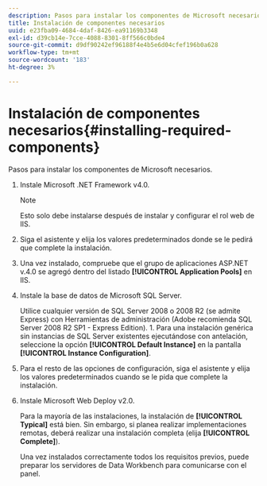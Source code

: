 ```yaml
---
description: Pasos para instalar los componentes de Microsoft necesarios.
title: Instalación de componentes necesarios
uuid: e23fba09-4684-4daf-8426-ea91169b3348
exl-id: d39cb14e-7cce-4088-8301-8ff566c0bde4
source-git-commit: d9df90242ef96188f4e4b5e6d04cfef196b0a628
workflow-type: tm+mt
source-wordcount: '183'
ht-degree: 3%

---
```


# Instalación de componentes necesarios{#installing-required-components}

Pasos para instalar los componentes de Microsoft necesarios.

1. Instale Microsoft .NET Framework v4.0.

   >[!NOTE]
   >
   >Esto solo debe instalarse después de instalar y configurar el rol web de IIS.

1. Siga el asistente y elija los valores predeterminados donde se le pedirá que complete la instalación.
1. Una vez instalado, compruebe que el grupo de aplicaciones ASP.NET v.4.0 se agregó dentro del listado **[!UICONTROL Application Pools]** en IIS.
1. Instale la base de datos de Microsoft SQL Server.

   Utilice cualquier versión de SQL Server 2008 o 2008 R2 (se admite Express) con Herramientas de administración (Adobe recomienda SQL Server 2008 R2 SP1 - Express Edition). 1. Para una instalación genérica sin instancias de SQL Server existentes ejecutándose con antelación, seleccione la opción **[!UICONTROL Default Instance]** en la pantalla **[!UICONTROL Instance Configuration]**.
1. Para el resto de las opciones de configuración, siga el asistente y elija los valores predeterminados cuando se le pida que complete la instalación.
1. Instale Microsoft Web Deploy v2.0.

   Para la mayoría de las instalaciones, la instalación de **[!UICONTROL Typical]** está bien. Sin embargo, si planea realizar implementaciones remotas, deberá realizar una instalación completa (elija **[!UICONTROL Complete]**).

   Una vez instalados correctamente todos los requisitos previos, puede preparar los servidores de Data Workbench para comunicarse con el panel.
